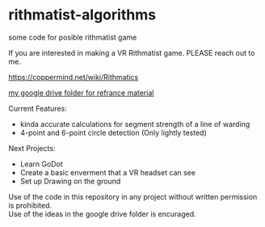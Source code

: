 # rithmatist-algorithms

some code for posible rithmatist game

If you are interested in making a VR Rithmatist game. PLEASE reach out to me.

https://coppermind.net/wiki/Rithmatics

[my google drive folder for refrance material](https://drive.google.com/drive/folders/11vS7-naQlsVj-2IHczNegiYc6wZBVw4L?usp=sharing)

Current Features:
  - kinda accurate calculations for segment strength of a line of warding
  - 4-point and 6-point circle detection (Only lightly tested)

 Next Projects:
 -  Learn GoDot
 -  Create a basic enverment that a VR headset can see
 -  Set up Drawing on the ground
 


Use of the code in this repository in any project without written permission is prohibited.
<br>Use of the ideas in the google drive folder is encuraged.
